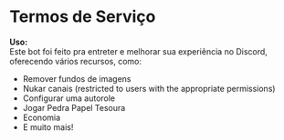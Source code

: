 # Termos de Serviço

**Uso:**  
Este bot foi feito pra entreter e melhorar sua experiência no Discord, oferecendo vários recursos, como:
- Remover fundos de imagens
- Nukar canais (restricted to users with the appropriate permissions)  
- Configurar uma autorole  
- Jogar Pedra Papel Tesoura
- Economia
- E muito mais!
